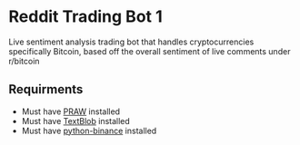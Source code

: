# Reddit Trading Bot 1

Live sentiment analysis trading bot that handles cryptocurrencies specifically
Bitcoin, based off the overall sentiment of live comments under r/bitcoin

## Requirments
- Must have [PRAW](https://praw.readthedocs.io/en/latest/) installed
- Must have [TextBlob](https://textblob.readthedocs.io/en/dev/) installed
- Must have [python-binance](https://textblob.readthedocs.io/en/dev/) installed
